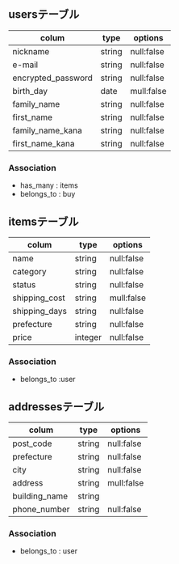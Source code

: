 ## usersテーブル
  |colum             |type   |options    |
  |------------------|-------|-----------|
  |nickname          |string |null:false |
  |e-mail            |string |null:false |
  |encrypted_password|string |null:false |
  |birth_day         |date   |mull:false |
  |family_name       |string |null:false |
  |first_name        |string |null:false |
  |family_name_kana  |string |null:false |
  |first_name_kana   |string |null:false |
 
  
  ### Association

- has_many : items
- belongs_to : buy


## itemsテーブル

  | colum            |type   |options    |
  |------------------|-------|-----------|
  |name              |string |null:false |
  |category          |string |null:false |
  |status            |string |null:false |
  |shipping_cost     |string |mull:false |
  |shipping_days     |string |null:false |
  |prefecture        |string |null:false |
  |price             |integer|null:false
  ### Association
-  belongs_to :user

## addressesテーブル
  | colum            |type   |options    |
  |------------------|-------|-----------|
  |post_code         |string |null:false |
  |prefecture        |string |null:false |
  |city              |string |null:false |
  |address           |string |mull:false |
  |building_name     |string |           |
  |phone_number      |string |null:false |
  
  ### Association
  - belongs_to : user

